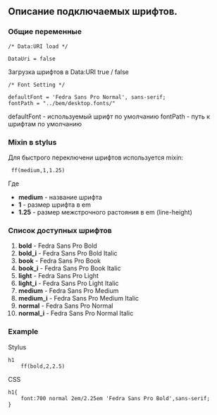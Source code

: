 ## Описание подключаемых шрифтов.

### Общие переменные 

	/* Data:URI load */

	DataUri = false

Загрузка шрифтов в Data:URI 
true / false

	/* Font Setting */

	defaultFont = 'Fedra Sans Pro Normal', sans-serif;
	fontPath = "../bem/desktop.fonts/"

defaultFont - используемый шрифт по умолчанию
fontPath - путь к шрифтам по умолчанию

### Mixin в stylus

Для быстрого переключени шрифтов используется mixin:


	 ff(medium,1,1.25)

Где

- **medium** - название шрифта
- **1** - размер шрифта в em
- **1.25** - размер межстрочного растояния в em (line-height)

### Список доступных шрифтов
1. **bold**    - Fedra Sans Pro Bold
2. **bold_i**  - Fedra Sans Pro Bold Italic
2. **book**  - Fedra Sans Pro Book
2. **book_i**  - Fedra Sans Pro Book Italic
2. **light**  - Fedra Sans Pro Light
2. **light_i**  - Fedra Sans Pro Light Italic
2. **medium**  - Fedra Sans Pro Medium
2. **medium_i**  - Fedra Sans Pro Medium Italic
2. **normal**  - Fedra Sans Pro Normal
2. **normal_i**  - Fedra Sans Pro Normal Italic


### Example
Stylus

	h1
		ff(bold,2,2.5)

CSS

	h1{
		font:700 normal 2em/2.25em 'Fedra Sans Pro Bold',sans-serif;
	}